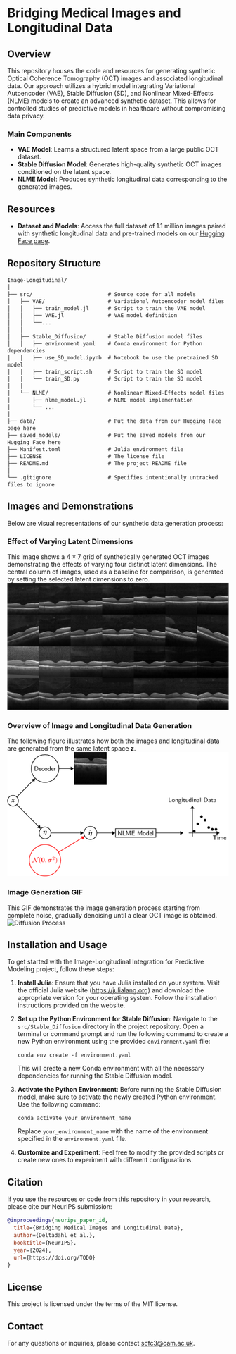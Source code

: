 # Bridging Medical Images and Longitudinal Data

## Overview
This repository houses the code and resources for generating synthetic Optical Coherence Tomography (OCT) images and associated longitudinal data. Our approach utilizes a hybrid model integrating Variational Autoencoder (VAE), Stable Diffusion (SD), and Nonlinear Mixed-Effects (NLME) models to create an advanced synthetic dataset. This allows for controlled studies of predictive models in healthcare without compromising data privacy.

### Main Components
- **VAE Model**: Learns a structured latent space from a large public OCT dataset.
- **Stable Diffusion Model**: Generates high-quality synthetic OCT images conditioned on the latent space.
- **NLME Model**: Produces synthetic longitudinal data corresponding to the generated images.

## Resources
- **Dataset and Models**: Access the full dataset of 1.1 million images paired with synthetic longitudinal data and pre-trained models on our [Hugging Face page](https://doi.org/10.57967/hf/2089).

## Repository Structure
```plaintext
Image-Longitudinal/
│
├── src/                        # Source code for all models
│   ├── VAE/                    # Variational Autoencoder model files
│   │   ├── train_model.jl      # Script to train the VAE model
│   │   ├── VAE.jl              # VAE model definition
│   │   └──...
│   │
│   ├── Stable_Diffusion/       # Stable Diffusion model files
│   │   ├── environment.yaml    # Conda environment for Python dependencies
│   │   ├── use_SD_model.ipynb  # Notebook to use the pretrained SD model
│   │   ├── train_script.sh     # Script to train the SD model
│   │   └── train_SD.py         # Script to train the SD model
│   │
│   └── NLME/                   # Nonlinear Mixed-Effects model files
│       ├── nlme_model.jl       # NLME model implementation
│       └── ...
│
├── data/                       # Put the data from our Hugging Face page here
├── saved_models/               # Put the saved models from our Hugging Face here
├── Manifest.toml               # Julia environment file
├── LICENSE                     # The license file
├── README.md                   # The project README file
│
└── .gitignore                  # Specifies intentionally untracked files to ignore
```
## Images and Demonstrations
Below are visual representations of our synthetic data generation process:

### Effect of Varying Latent Dimensions
This image shows a $4\times 7$ grid of synthetically generated OCT images demonstrating the effects of varying four distinct latent dimensions. The central column of images, used as a baseline for comparison, is generated by setting the selected latent dimensions to zero.
![Effect of Latent Variables](images/paper_image_1.png)

### Overview of Image and Longitudinal Data Generation
The following figure illustrates how both the images and longitudinal data are generated from the same latent space $\boldsymbol{z}$.
![Data Generation Overview](images/overview.png)

### Image Generation GIF
This GIF demonstrates the image generation process starting from complete noise, gradually denoising until a clear OCT image is obtained.
![Diffusion Process](images/diffusion_process.gif)

## Installation and Usage

To get started with the Image-Longitudinal Integration for Predictive Modeling project, follow these steps:

1. **Install Julia**: Ensure that you have Julia installed on your system. Visit the official Julia website (https://julialang.org) and download the appropriate version for your operating system. Follow the installation instructions provided on the website.

2. **Set up the Python Environment for Stable Diffusion**: Navigate to the `src/Stable_Diffusion` directory in the project repository. Open a terminal or command prompt and run the following command to create a new Python environment using the provided `environment.yaml` file:

   ```
   conda env create -f environment.yaml
   ```

   This will create a new Conda environment with all the necessary dependencies for running the Stable Diffusion model.

3. **Activate the Python Environment**: Before running the Stable Diffusion model, make sure to activate the newly created Python environment. Use the following command:

   ```
   conda activate your_environment_name
   ```

   Replace `your_environment_name` with the name of the environment specified in the `environment.yaml` file.

4. **Customize and Experiment**: Feel free to modify the provided scripts or create new ones to experiment with different configurations.


## Citation
If you use the resources or code from this repository in your research, please cite our NeurIPS submission:

```bibtex
@inproceedings{neurips_paper_id,
  title={Bridging Medical Images and Longitudinal Data},
  author={Deltadahl et al.},
  booktitle={NeurIPS},
  year={2024},
  url={https://doi.org/TODO}
}
```

## License
This project is licensed under the terms of the MIT license.

## Contact
For any questions or inquiries, please contact scfc3@cam.ac.uk.
